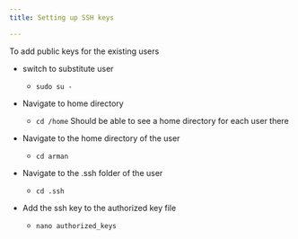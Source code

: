 ```yaml
---
title: Setting up SSH keys

---
```


To add public keys for the existing users

- switch to substitute user
    - `sudo su -`

- Navigate to home directory
    - `cd /home`
Should be able to see a home directory for each user there

- Navigate to the home directory of the user
    - `cd arman`


- Navigate to the .ssh folder of the user
    - `cd .ssh`


- Add the ssh key to the authorized key file 
    - `nano authorized_keys`